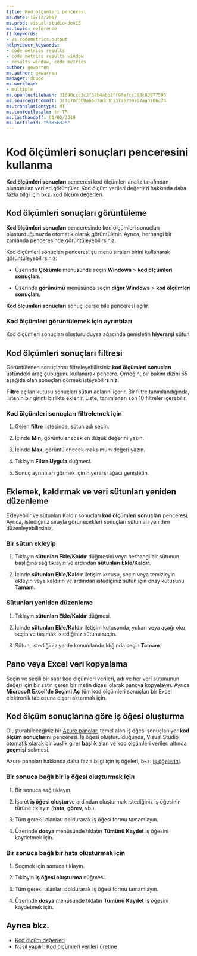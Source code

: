 ```yaml
---
title: Kod ölçümleri penceresi
ms.date: 12/12/2017
ms.prod: visual-studio-dev15
ms.topic: reference
f1_keywords:
- vs.codemetrics.output
helpviewer_keywords:
- code metrics results
- code metrics results window
- results window, code metrics
author: gewarren
ms.author: gewarren
manager: douge
ms.workload:
- multiple
ms.openlocfilehash: 31690ccc3c2f32b4abb2ff9fefcc268c83977595
ms.sourcegitcommit: 37fb7075b0a65d2add3b137a5230767aa3266c74
ms.translationtype: MT
ms.contentlocale: tr-TR
ms.lasthandoff: 01/02/2019
ms.locfileid: "53856325"
---
```

# <a name="use-the-code-metrics-results-window"></a>Kod ölçümleri sonuçları penceresini kullanma

**Kod ölçümleri sonuçları** penceresi kod ölçümleri analiz tarafından oluşturulan verileri görüntüler. Kod ölçüm verileri değerleri hakkında daha fazla bilgi için bkz: [kod ölçüm değerleri](../code-quality/code-metrics-values.md).

## <a name="display-code-metrics-results"></a>Kod ölçümleri sonuçları görüntüleme

**Kod ölçümleri sonuçları** penceresinde kod ölçümleri sonuçları oluşturduğunuzda otomatik olarak görüntülenir. Ayrıca, herhangi bir zamanda penceresinde görüntüleyebilirsiniz.

Kod ölçümleri sonuçları penceresi şu menü sıraları birini kullanarak görüntüleyebilirsiniz:

- Üzerinde **Çözümle** menüsünde seçin **Windows** > **kod ölçümleri sonuçları**.

- Üzerinde **görünümü** menüsünde seçin **diğer Windows** > **kod ölçümleri sonuçları**.

**Kod ölçümleri sonuçları** sonuç içerse bile penceresi açılır.

### <a name="to-view-code-metrics-details"></a>Kod ölçümleri görüntülemek için ayrıntıları

Kod ölçümleri sonuçları oluşturulduysa ağacında genişletin **hiyerarşi** sütun.

## <a name="filter-code-metrics-results"></a>Kod ölçümleri sonuçları filtresi

Görüntülenen sonuçlarını filtreleyebilirsiniz **kod ölçümleri sonuçları** üstündeki araç çubuğunu kullanarak pencere. Örneğin, bir bakım dizini 65 aşağıda olan sonuçları görmek isteyebilirsiniz.

**Filtre** açılan kutusu sonuçları sütun adlarını içerir. Bir filtre tanımlandığında, listenin bir girinti birlikte eklenir. Liste, tanımlanan son 10 filtreler içerebilir.

### <a name="to-filter-the-code-metrics-results"></a>Kod ölçümleri sonuçları filtrelemek için

1.  Gelen **filtre** listesinde, sütun adı seçin.

2.  İçinde **Min**, görüntülenecek en düşük değerini yazın.

3.  İçinde **Max**, görüntülenecek maksimum değeri yazın.

4.  Tıklayın **Filtre Uygula** düğmesi.

5.  Sonuç ayrıntıları görmek için hiyerarşi ağacı genişletin.

## <a name="add-remove-and-rearrange-data-columns"></a>Eklemek, kaldırmak ve veri sütunları yeniden düzenleme

Ekleyebilir ve sütunları Kaldır sonuçları **kod ölçümleri sonuçları** penceresi. Ayrıca, istediğiniz sırayla görünecekleri sonuçları sütunları yeniden düzenleyebilirsiniz.

### <a name="add-or-remove-a-column"></a>Bir sütun ekleyip

1. Tıklayın **sütunları Ekle/Kaldır** düğmesini veya herhangi bir sütunun başlığına sağ tıklayın ve ardından **sütunları Ekle/Kaldır**.

1. İçinde **sütunları Ekle/Kaldır** iletişim kutusu, seçin veya temizleyin ekleyin veya kaldırın ve ardından istediğiniz sütun için onay kutusunu **Tamam**.

### <a name="rearrange-columns"></a>Sütunları yeniden düzenleme

1. Tıklayın **sütunları Ekle/Kaldır** düğmesi.

1. İçinde **sütunları Ekle/Kaldır** iletişim kutusunda, yukarı veya aşağı oku seçin ve taşımak istediğiniz sütunu seçin.

1. Sütun, istediğiniz yerde konumlandırıldığında seçin **Tamam**.

## <a name="copy-data-to-the-clipboard-or-excel"></a>Pano veya Excel veri kopyalama

Seçin ve seçili bir satır kod ölçümleri verileri, adı ve her veri sütununun değeri için bir satır içeren bir metin dizesi olarak panoya kopyalayın. Ayrıca **Microsoft Excel'de Seçimi Aç** tüm kod ölçümleri sonuçları bir Excel elektronik tablosuna dışarı aktarmak için.

## <a name="create-a-work-item-based-on-code-metric-results"></a>Kod ölçüm sonuçlarına göre iş öğesi oluşturma

Oluşturabileceğiniz bir [Azure panoları](/azure/devops/boards/index?view=vsts) temel alan iş öğesi sonuçlanıyor **kod ölçüm sonuçlarını** penceresi. İş öğesi oluşturulduğunda, Visual Studio otomatik olarak bir başlık girer **başlık** alan ve kod ölçümleri verileri altında **geçmişi** sekmesi.

Azure panoları hakkında daha fazla bilgi için iş öğeleri, bkz: [iş öğelerini](/azure/devops/boards/work-items/index?view=vsts).

### <a name="to-create-a-work-item-based-on-a-result"></a>Bir sonuca bağlı bir iş öğesi oluşturmak için

1.  Bir sonuca sağ tıklayın.

2.  İşaret **iş öğesi oluştur**ve ardından oluşturmak istediğiniz iş öğesinin türüne tıklayın (**hata**, **görev**, vb.).

3.  Tüm gerekli alanları doldurarak iş öğesi formu tamamlayın.

4.  Üzerinde **dosya** menüsünde tıklatın **Tümünü Kaydet** iş öğesini kaydetmek için.

### <a name="to-create-a-bug-based-on-a-result"></a>Bir sonuca bağlı bir hata oluşturmak için

1.  Seçmek için sonuca tıklayın.

2.  Tıklayın **iş öğesi oluşturma** düğmesi.

3.  Tüm gerekli alanları doldurarak iş öğesi formu tamamlayın.

4.  Üzerinde **dosya** menüsünde tıklatın **Tümünü Kaydet** iş öğesini kaydetmek için.

## <a name="see-also"></a>Ayrıca bkz.

- [Kod ölçüm değerleri](../code-quality/code-metrics-values.md)
- [Nasıl yapılır: Kod ölçümleri verileri üretme](../code-quality/how-to-generate-code-metrics-data.md)